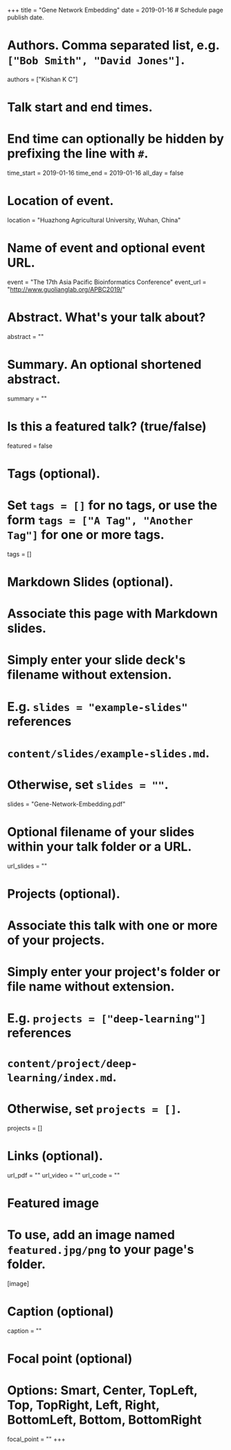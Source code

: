 +++
title = "Gene Network Embedding"
date = 2019-01-16  # Schedule page publish date.

# Authors. Comma separated list, e.g. `["Bob Smith", "David Jones"]`.
authors = ["Kishan K C"]

# Talk start and end times.
#   End time can optionally be hidden by prefixing the line with `#`.
time_start = 2019-01-16
time_end = 2019-01-16
all_day = false

# Location of event.
location = "Huazhong Agricultural University, Wuhan, China"

# Name of event and optional event URL.
event = "The 17th Asia Pacific Bioinformatics Conference"
event_url = "http://www.guolianglab.org/APBC2019/"

# Abstract. What's your talk about?
abstract = ""

# Summary. An optional shortened abstract.
summary = ""

# Is this a featured talk? (true/false)
featured = false

# Tags (optional).
#   Set `tags = []` for no tags, or use the form `tags = ["A Tag", "Another Tag"]` for one or more tags.
tags = []

# Markdown Slides (optional).
#   Associate this page with Markdown slides.
#   Simply enter your slide deck's filename without extension.
#   E.g. `slides = "example-slides"` references 
#   `content/slides/example-slides.md`.
#   Otherwise, set `slides = ""`.
slides = "Gene-Network-Embedding.pdf"

# Optional filename of your slides within your talk folder or a URL.
url_slides = ""

# Projects (optional).
#   Associate this talk with one or more of your projects.
#   Simply enter your project's folder or file name without extension.
#   E.g. `projects = ["deep-learning"]` references 
#   `content/project/deep-learning/index.md`.
#   Otherwise, set `projects = []`.
projects = []

# Links (optional).
url_pdf = ""
url_video = ""
url_code = ""

# Featured image
# To use, add an image named `featured.jpg/png` to your page's folder. 
[image]
  # Caption (optional)
  caption = ""

  # Focal point (optional)
  # Options: Smart, Center, TopLeft, Top, TopRight, Left, Right, BottomLeft, Bottom, BottomRight
  focal_point = ""
+++

